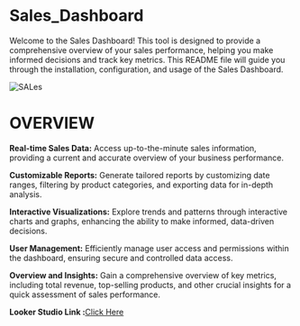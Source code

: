 # Sales_Dashboard
Welcome to the Sales Dashboard! This tool is designed to provide a comprehensive overview of your sales performance, helping you make informed decisions and track key metrics. This README file will guide you through the installation, configuration, and usage of the Sales Dashboard.

![SALes](https://github.com/CVJaswanthiReddy/sales_Dashboard_W1_STI/assets/138797809/da046f23-1919-4deb-847b-53b126e1186b)


# OVERVIEW

__Real-time Sales Data:__ Access up-to-the-minute sales information, providing a current and accurate overview of your business performance.

__Customizable Reports:__ Generate tailored reports by customizing date ranges, filtering by product categories, and exporting data for in-depth analysis.

__Interactive Visualizations:__ Explore trends and patterns through interactive charts and graphs, enhancing the ability to make informed, data-driven decisions.

__User Management:__ Efficiently manage user access and permissions within the dashboard, ensuring secure and controlled data access.

__Overview and Insights:__ Gain a comprehensive overview of key metrics, including total revenue, top-selling products, and other crucial insights for a quick assessment of sales performance.

__Looker Studio Link :__[Click Here](https://lookerstudio.google.com/reporting/b9e5909e-8d22-4fed-aea7-971df1a671bd)


